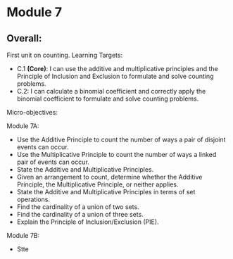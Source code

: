 # Module 7

## Overall: 

First unit on counting. Learning Targets: 

-   C.1  **(Core)**: I can use the additive and multiplicative principles and the Principle of Inclusion and Exclusion to formulate and solve counting problems.
-   C.2: I can calculate a binomial coefficient and correctly apply the binomial coefficient to formulate and solve counting problems.


Micro-objectives: 

Module 7A: 

+ Use the Additive Principle to count the number of ways a pair of disjoint events can occur. 
+ Use the Multiplicative Principle to count the number of ways a linked pair of events can occur. 
+ State the Additive and Multiplicative Principles. 
+ Given an arrangement to count, determine whether the Additive Principle, the Multiplicative Principle, or neither applies. 
+ State the Additive and Multiplicative Principles in terms of set operations. 
+ Find the cardinality of a union of two sets. 
+ Find the cardinality of a union of three sets. 
+ Explain the Principle of Inclusion/Exclusion (PIE). 

Module 7B: 

- Stte
<!--stackedit_data:
eyJoaXN0b3J5IjpbMjEzMzg0MDkyMF19
-->